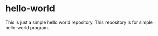 # hello-world
This is just a simple hello world repository.
This repository is for simple hello-world program.
